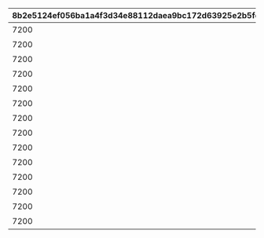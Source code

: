 |8b2e5124ef056ba1a4f3d34e88112daea9bc172d63925e2b5fcf49b713cb5721|b0fd2c7e6d5a9b456a8b21f2196e622ed2fb7c6d5fc7407d913205392f98fcb9|9883dcae7a0c686dd2483320939579bdd6603a910b7a1898a3c37a151907205f|dd1b49d792cc0b779dfc9232b304192f58e87801ae0cb65f25bc4525aa3f07c4|565227a5cff04be22031c696b5d7fda3b5f115598a01afe7a1088faa7cde0632|63a2d4d477b166b64e227b0f3122c0926f9cc29da5b0403b22239ebd8da4f5d5|ddd9bfec3f6241867d41ce1bbe5b16eabb1292d1a858c4c53994af50536e0b16|be36fec0ff3d9c573e63d50470a045cbfa7ab014a1e8fe427ab93a3a1b25716f|bb465e18dc4dd38d84abca8ad52faa9c6557fc993e90a59a0ffb7bf33f0a81e6|3c59ba37ab70426d81f9c9a39db97339a045df32a3d2acead6eccb52b2fbaeec|f576fc658b5f13bf6a290f5cf5deafad7633a3b493b8d9648c9779583be4fbe7|62ec31e0ed85060009b8b0c41852771a7c6bf6b155af0670928c3c9897020ef6|153926bf5a7feee61cfdd842fcc9135d53285cdc009db009af4a7ef07b54a9b9|cc79efee09c43c446b1146ce4059aa3648b7b33210d8767dee973375e7d1cfca|a362b83557515f0bf95492dc608e186dc613058298f96ba23b185c62a8de0e45|a364d014055fd64275c2653bcbe872e0079e4cfdfe2da7f0008a658966bce793|08dfbd1efa710472d9a20262e52e9dcb4929566866918ce8fb20eaa63871565e|
| --- | --- | --- | --- | --- | --- | --- | --- | --- | --- | --- | --- | --- | --- | --- | --- | --- |
|7200|4201401|1|1|10|スィオネ\n樹林|11001|4101401|11001001|100000|4101351|4104351|108|11001001|4104401|-470|43200|
|7200|4203401|1|2|10|ヘリケ巨木|11001|4106401|11001002|100000|4106351|4110351|90|11001002|4110401|-235|43200|
|7200|4201401|1|3|10|イオカステ\n岩山|11001|4102401|11001003|100000|4102351|4105351|108|11001003|4105401|0|43200|
|7200|4203401|1|4|10|ハルパリ\n大滝|11001|4108401|11001004|100000|4108351|4109351|90|11001004|4109401|235|43200|
|7200|4201401|1|5|10|ムネメー川|11001|4103401|11001005|100000|4103351|4107351|108|11001005|4107401|470|43200|
|7200|4301401|1|6|10|アルバ浜堤|11002|4104401|11002001|100000|4301351|4101401|108|11002003|4201401|-470|43200|
|7200|4305401|1|7|10|サダルスド\n砂浜|11002|4110401|11002002|100000|4305351|4106401|90|11002002|4203401|-235|43200|
|7200|4302401|1|8|10|ダルリク\n巨岩|11002|4105401|11002003|100000|4302351|4102401|108|11002001|4201401|0|43200|
|7200|4304401|1|9|10|アンカル川|11002|4109401|11002004|100000|4304351|4108401|90|11001005|4203401|235|43200|
|7200|4303401|1|10|10|ダクビア\n森林|11002|4107401|11002005|100000|4303351|4103401|108|11001001|4201401|470|43200|
|7200|4109401|1|11|10|ミーマス\n洞穴|11003|4101401|11003001|100000|4201351|4201401|108|11003001|4104401|-470|43200|
|7200|4110401|1|11|10|レアント川|11003|4108401|11003002|100000|4202351|4202401|90|11003002|4102401|-155|43200|
|7200|4109401|1|11|10|ケランド\n廃墟|11003|4103401|11003003|100000|4203351|4203401|108|11003003|4105401|160|43200|
|7200|4110401|1|11|10|デオネカ\n氷海|11003|4106401|11003004|100000|4204351|4204401|90|11003004|4107401|470|43200|
